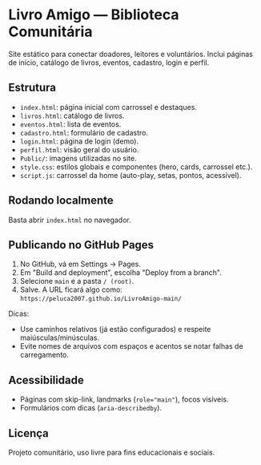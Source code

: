 # Livro Amigo — Biblioteca Comunitária

Site estático para conectar doadores, leitores e voluntários. Inclui páginas de início, catálogo de livros, eventos, cadastro, login e perfil.

## Estrutura
- `index.html`: página inicial com carrossel e destaques.
- `livros.html`: catálogo de livros.
- `eventos.html`: lista de eventos.
- `cadastro.html`: formulário de cadastro.
- `login.html`: página de login (demo).
- `perfil.html`: visão geral do usuário.
- `Public/`: imagens utilizadas no site.
- `style.css`: estilos globais e componentes (hero, cards, carrossel etc.).
- `script.js`: carrossel da home (auto-play, setas, pontos, acessível).

## Rodando localmente
Basta abrir `index.html` no navegador.

## Publicando no GitHub Pages
1. No GitHub, vá em Settings → Pages.
2. Em "Build and deployment", escolha "Deploy from a branch".
3. Selecione `main` e a pasta `/ (root)`.
4. Salve. A URL ficará algo como:
   `https://peluca2007.github.io/LivroAmigo-main/`

Dicas:
- Use caminhos relativos (já estão configurados) e respeite maiúsculas/minúsculas.
- Evite nomes de arquivos com espaços e acentos se notar falhas de carregamento.

## Acessibilidade
- Páginas com skip-link, landmarks (`role="main"`), focos visíveis.
- Formulários com dicas (`aria-describedby`).

## Licença
Projeto comunitário, uso livre para fins educacionais e sociais.
